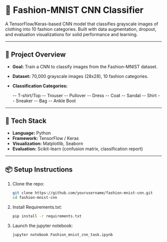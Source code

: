 # 👕 Fashion-MNIST CNN Classifier

A TensorFlow/Keras-based CNN model that classifies grayscale images of clothing into 10 fashion categories. Built with data augmentation, dropout, and evaluation visualizations for solid performance and learning.

---

## 🚀 Project Overview

- **Goal:** Train a CNN to classify images from the Fashion-MNIST dataset.
- **Dataset:** 70,000 grayscale images (28x28), 10 fashion categories.
- **Classification Categories:**

  -- T-shirt/Top
  -- Trouser
  -- Pullover
  -- Dress
  -- Coat
  -- Sandal
  -- Shirt
  -- Sneaker
  -- Bag
  -- Ankle Boot
---

## 🧠 Tech Stack

- **Language:** Python
- **Framework:** TensorFlow / Keras
- **Visualization:** Matplotlib, Seaborn
- **Evaluation:** Scikit-learn (confusion matrix, classification report)

---

## 📦 Setup Instructions

1. Clone the repo:
   ```bash
   git clone https://github.com/yourusername/fashion-mnist-cnn.git
   cd fashion-mnist-cnn
   ```

2. Install Requirements.txt:
   ```bash
   pip install -r requirements.txt
   ```
3. Launch the jupyter notebook:
   ```bash
   jupyter notebook Fashion_mnist_cnn_task.ipynb
   ```
